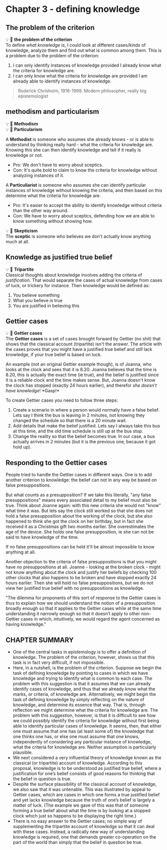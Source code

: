 # Chapter 3 - defining knowledge

## The problem of the criterion

:bulb: :brain: **the problem of the criterion**  
To define *what knowledge is*, I could look at different cases/kinds of knowledge, analyze them and find out what is common among them. This is a problem due to the problem of the criterion:

1. I can only identify instances of knowledge provided I already know what the criteria for knowledge are.
2. I can only know what the criteria for knowledge are provided I am already able to identify instances of knowledge.

> Roderick Chrisholm, 1916-1999. Modern philosopher, really big epistemologist

## methodism and particularism

:bulb: :brain: **Methodism**  
:bulb: :brain: **Particularism**  

A **Methodist** is someone who assumes she already knows - or is able to understand by thinking really hard - what the criteria for knowledge are. Knowing this she can then identify knowledge and tell if it really is knowledge or not.

- Pro: We don't have to worry about sceptics.
- Con: It's quite bold to claim to know the criteria for knowledge without analyzing instances of it.

A **Particuliarist** is someone who assumes she can identify particular instances of knowledge without knowing the criteria, and then based on this determine what the criteria for knowledge are.

- Pro: It's easier to accept the ability to identify knowledge without criteria than the other way around.
- Con: We have to worry about sceptics, defending how we are able to know something without showing how.

:bulb: :brain: **Skepticism**  
The **sceptic** is someone who believes we don't actually know anything much at all.  

## Knowledge as justified true belief

:bulb: :brain: **Tripartite**  
Classical thoughts about knowledge involves adding the criteria of *justification*. That would separate the cases of actual knowledge from cases of luck, or trickery for instance. Then knowledge would be defined as:

1. You believe something
2. What you believe is true
3. You are justified in believing this

## Gettier cases

:bulb: :brain: **Gettier cases**  
The **Gettier cases** is a set of cases brought forward by Gettier (no shit) that shows that the classical account (tripartite) isn't the answer. The article with the cases proves that you might have a justified true belief and *still* lack knowledge, if your true belief is based on luck.

An example (not an original Gettier example though), is of Joanna, who looks at the clock and sees that it is 8.20. Joanna believes that the time is 8.20, this is actually the exact time (ie true), and the belief is justified since it is a reliable clock and the time makes sense. But, Joanna doesn't know the clock has stopped (exactly 24 hours earlier), and therefor *she doesn't have knowledge*! \*Gasp!\*

To create Gettier cases you need to follow three steps:

1. Create a scenario in where a person would normally have a false belief. Lets say I think the bus is leaving in 2 minutes, not knowing they changed the schedule so that there is a 20 minute wait.
2. Add details that make the belief justified. Lets say I always take this bus at this time, and the old time schedule is still up at the bus stop.
3. Change the reality so that the belief becomes true. In our case, a bus actually arrives in 2 minutes (but it is the previous one, because it got hold up).

## Responding to the Gettier cases

People tried to handle the Gettier cases in different ways. One is to add another criterion to knowledge: the belief can not in any way be based on false presuppositions.

But what counts as a presupposition? If we take this literally, "any false presuppositions" means every associated detail to my belief must also be true. Think about Joanne again: with this new criteria she would not "know" what time it was. But lets say the clock still worked so that she does not hold a false presupposition about the working of the clock, but she also happened to think she got the clock on her birthday, but in fact she received it as a Christmas gift two months earlier. She overestimates the age of the device. She holds one false presupposition, ie she can not be said to have knowledge of the time.

If no false presuppositions can be held it'll be almost impossible to know anything at all.

Another objection to the criteria of false presuppositions is that you might have no presuppositions at all. Joanne - looking at the broken clock - might not know anything about the clock and justify her beliefs by checking 100 other clocks that also happens to be broken and have stopped exactly 24 hours earlier. Then she will hold no false presuppositions, but we do not view her justified true belief with no presuppositions as knowledge.

"The dilemma for proponents of this sort of response to the Gettier cases is thus to
explain how we should understand the notion of a presupposition broadly enough
so that it applies to the Gettier cases while at the same time understanding it narrowly enough so that it doesn’t apply to other non-Gettier cases in which, intuitively, we would regard the agent concerned as having knowledge."

## CHAPTER SUMMARY

- One of the central tasks in epistemology is to offer a definition of knowledge. The problem of the criterion, however, shows us that this task is in fact very difficult, if not impossible.
- Here, in a nutshell, is the problem of the criterion. Suppose we begin the task of defining knowledge by pointing to cases in which we have knowledge and trying to identify what is common to each case. The problem with this suggestion is that it assumes that we can already identify cases of knowledge, and thus that we already know what the marks, or criteria, of knowledge are. Alternatively, we might begin the task of defining knowledge by simply reflecting on the nature of knowledge, and determine its essence that way. That is, through reflection we might determine what the criteria for knowledge are. The problem with this suggestion, however, is that it is difficult to see how we could possibly identify the criteria for knowledge without first being able to identify particular cases of knowledge. It seems, then, that either one must assume that one has (at least some of) the knowledge that one thinks one has, or else one must assume that one knows, independently of considering any particular instance of knowledge, what the criteria for knowledge are. Neither assumption is particularly plausible.
- We next considered a very influential theory of knowledge known as the classical (or tripartite) account of knowledge. According to this proposal, knowledge is to be understood as justified true belief, where a justification for one’s belief consists of good reasons for thinking that the belief in question is true.
- Despite the surface plausibility of the classical account of knowledge, we also saw that it was untenable. This was illustrated by appeal to Gettier cases, which are cases in which one forms a true justified belief and yet lacks knowledge because the truth of one’s belief is largely a matter of luck. (The example we gave of this was that of someone forming a true belief about what the time is by looking at a stopped clock which just so happens to be displaying the right time.)
- There is no easy answer to the Gettier cases; no simple way of supplementing the tripartite account of knowledge so that it can deal with these cases. Instead, a radically new way of understanding knowledge is required, one that demands greater co-operation on the part of the world than simply that the belief in question be true.
